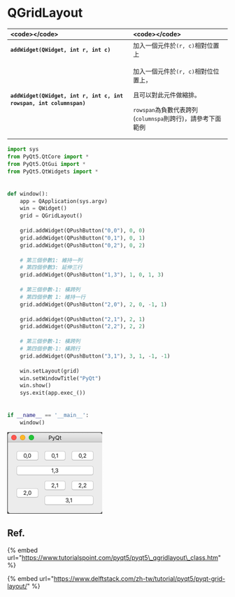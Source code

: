 # QGridLayout

<table>
  <thead>
    <tr>
      <th style="text-align:left">&lt;code&gt;&lt;/code&gt;</th>
      <th style="text-align:left">&lt;code&gt;&lt;/code&gt;</th>
    </tr>
  </thead>
  <tbody>
    <tr>
      <td style="text-align:left"><b><code>addWidget(QWidget, int r, int c)</code></b>
      </td>
      <td style="text-align:left">&#x52A0;&#x5165;&#x4E00;&#x500B;&#x5143;&#x4EF6;&#x65BC;<code>(r, c)</code>&#x76F8;&#x5C0D;&#x4F4D;&#x7F6E;&#x4E0A;</td>
    </tr>
    <tr>
      <td style="text-align:left"><b><code>addWidget(QWidget, int r, int c, int rowspan, int columnspan)</code></b>
      </td>
      <td style="text-align:left">
        <p>&#x52A0;&#x5165;&#x4E00;&#x500B;&#x5143;&#x4EF6;&#x65BC;<code>(r, c)</code>&#x76F8;&#x5C0D;&#x4F4D;&#x4F4D;&#x7F6E;&#x4E0A;&#xFF0C;</p>
        <p>&#x4E14;&#x53EF;&#x4EE5;&#x5C0D;&#x6B64;&#x5143;&#x4EF6;&#x505A;&#x7E2E;&#x6392;&#x3002;</p>
        <p><code>rowspan</code>&#x70BA;&#x8CA0;&#x6578;&#x4EE3;&#x8868;&#x8DE8;&#x5217;
          (<code>columnspa</code>&#x5247;&#x8DE8;&#x884C;)&#xFF0C;&#x8ACB;&#x53C3;&#x8003;&#x4E0B;&#x9762;&#x7BC4;&#x4F8B;</p>
      </td>
    </tr>
  </tbody>
</table>

```python
import sys
from PyQt5.QtCore import *
from PyQt5.QtGui import *
from PyQt5.QtWidgets import *


def window():
    app = QApplication(sys.argv)
    win = QWidget()
    grid = QGridLayout()

    grid.addWidget(QPushButton("0,0"), 0, 0)
    grid.addWidget(QPushButton("0,1"), 0, 1)
    grid.addWidget(QPushButton("0,2"), 0, 2)
    
    # 第三個參數1: 維持一列
    # 第四個參數3: 延伸三行
    grid.addWidget(QPushButton("1,3"), 1, 0, 1, 3)    
    
    # 第三個參數-1: 橫跨列
    # 第四個參數 1: 維持一行
    grid.addWidget(QPushButton("2,0"), 2, 0, -1, 1)
    
    grid.addWidget(QPushButton("2,1"), 2, 1)
    grid.addWidget(QPushButton("2,2"), 2, 2)
    
    # 第三個參數-1: 橫跨列
    # 第四個參數-1: 橫跨行    
    grid.addWidget(QPushButton("3,1"), 3, 1, -1, -1)

    win.setLayout(grid)
    win.setWindowTitle("PyQt")
    win.show()
    sys.exit(app.exec_())


if __name__ == '__main__':
    window()
```

![](../../.gitbook/assets/image%20%287%29.png)

## Ref.

{% embed url="https://www.tutorialspoint.com/pyqt5/pyqt5\_qgridlayout\_class.htm" %}

{% embed url="https://www.delftstack.com/zh-tw/tutorial/pyqt5/pyqt-grid-layout/" %}





